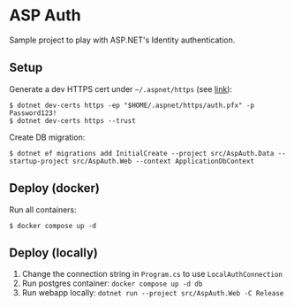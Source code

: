 # ASP Auth
Sample project to play with ASP.NET's Identity authentication.

## Setup
Generate a dev HTTPS cert under `~/.aspnet/https` (see [link](https://docs.microsoft.com/en-us/aspnet/core/security/docker-https?view=aspnetcore-6.0)):
```
$ dotnet dev-certs https -ep "$HOME/.aspnet/https/auth.pfx" -p Password123!
$ dotnet dev-certs https --trust
```

Create DB migration:
```
$ dotnet ef migrations add InitialCreate --project src/AspAuth.Data --startup-project src/AspAuth.Web --context ApplicationDbContext
```

## Deploy (docker)
Run all containers:
```
$ docker compose up -d
```

## Deploy (locally)
1. Change the connection string in `Program.cs` to use `LocalAuthConnection`
2. Run postgres container: `docker compose up -d db`
3. Run webapp locally: `dotnet run --project src/AspAuth.Web -C Release`

